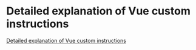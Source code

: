 # Detailed explanation of Vue custom instructions
[Detailed explanation of Vue custom instructions](https://aiwithcloud.com/2022/09/15/detailed_explanation_of_vue_custom_instructions/)